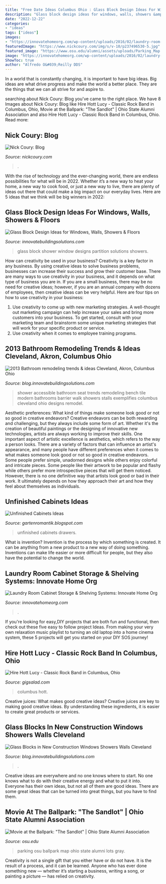 ```yaml
---
title: "Free Date Ideas Columbus Ohio : Glass Block Design Ideas For Windows, Walls, Showers &amp; Floors"
description: "Glass block design ideas for windows, walls, showers &amp; floors"
date: "2022-12-22"
categories:
- "ideas"
tags: ["ideas"]
images:
- "https://innovatehomeorg.com/wp-content/uploads/2016/02/laundry-room-featured-img.jpg"
featuredImage: "https://www.nickcoury.com/img/s/v-10/p237496530-5.jpg"
featured_image: "https://www.osu.edu/alumni/assets/uploads/Parking_Map.png"
image: "https://innovatehomeorg.com/wp-content/uploads/2016/02/laundry-room-featured-img.jpg"
ShowToc: true
author: "Alfredo O&#039;Reilly DDS"
---
```



In a world that is constantly changing, it is important to have big ideas. Big ideas are what drive progress and make the world a better place. They are the things that we can all strive for and aspire to.

	

		
searching about Nick Coury: Blog you've came to the right place. We have 8 Images about Nick Coury: Blog like Hire Hott Lucy - Classic Rock Band in Columbus, Ohio, Movie at the Ballpark: &quot;The Sandlot&quot; | Ohio State Alumni Association and also Hire Hott Lucy - Classic Rock Band in Columbus, Ohio. Read more:
		
    
## Nick Coury: Blog

<img loading=lazy src="https://www.nickcoury.com/img/s/v-10/p237496530-5.jpg" onerror="this.onerror=null;this.src='https://tse2.mm.bing.net/th?id=OIP.oR87R7KkV8uB4SloILWw8QHaFH&amp;pid=15.1';" alt="Nick Coury: Blog">

_Source: nickcoury.com_

>. 

	

With the rise of technology and the ever-changing world, there are endless possibilities for what will be in 2022. Whether it’s a new way to heat your home, a new way to cook food, or just a new way to live, there are plenty of ideas out there that could make a big impact on our everyday lives. Here are 5 ideas that we think will be big winners in 2022: 

    
## Glass Block Design Ideas For Windows, Walls, Showers &amp; Floors

<img loading=lazy src="https://innovatebuildingsolutions.com/images/_static/products/gb-design/gallery/Step-Down-Glass-Block-Shower-Partition-Parsons-Jane-70770036.jpg" onerror="this.onerror=null;this.src='https://tse2.mm.bing.net/th?id=OIP.qkGRji0NpM6DHw6QGJRMNQHaLK&amp;pid=15.1';" alt="Glass Block Design Ideas for Windows, Walls, Showers &amp; Floors">

_Source: innovatebuildingsolutions.com_

>glass block shower window designs partition solutions showers. 

	

How can creativity be used in your business?
Creativity is a key factor in any business. By using creative ideas to solve business problems, businesses can increase their success and grow their customer base. There are many ways to use creativity in your business, and it depends on what type of business you are in. If you are a small business, there may be no need for creative ideas; however, if you are an annual company with dozens of employees, then creative ideas can be very helpful. Here are four tips on how to use creativity in your business: 
1) Use creativity to come up with new marketing strategies. A well-thought out marketing campaign can help increase your sales and bring more customers into your business. To get started, consult with your marketing team and brainstorm some unique marketing strategies that will work for your specific product or service. 
2) Use creativity when it comes to employee training programs.

    
## 2013 Bathroom Remodeling Trends &amp; Ideas Cleveland, Akron, Columbus Ohio

<img loading=lazy src="https://blog.innovatebuildingsolutions.com/wp-content/uploads/2012/12/Accessible-barrier-free-tile-shower-with-a-bench-seat.jpg" onerror="this.onerror=null;this.src='https://tse2.mm.bing.net/th?id=OIP.N2tjtxY7QYkQ-njl3dhLKQHaJ4&amp;pid=15.1';" alt="2013 Bathroom remodeling trends &amp; ideas Cleveland, Akron, Columbus Ohio">

_Source: blog.innovatebuildingsolutions.com_

>shower accessible bathroom seat trends remodeling bench tile modern bathrooms barrier walk showers stalls exemplifies columbus cleveland ohio designs remodel. 

	

Aesthetic preferences: What kind of things make someone look good or not so good in creative endeavors?
Creative endeavors can be both rewarding and challenging, but they always include some form of art. Whether it's the creation of beautiful paintings or the designing of innovative new technologies, artists are always working to improve their skills. One important aspect of artistic excellence is aesthetics, which refers to the way a person looks. There are a variety of factors that can influence an artist's appearance, and many people have different preferences when it comes to what makes someone look good or not so good in creative endeavors. Some people prefer simple, unadorned designs while others enjoy colorful and intricate pieces. Some people like their artwork to be popular and flashy while others prefer more introspective pieces that will get them noticed. However, there is no one definitive way that artists look good or bad in their work. It ultimately depends on how they approach their art and how they feel about themselves as individuals.

    
## Unfinished Cabinets Ideas

<img loading=lazy src="https://2.bp.blogspot.com/-kwhNZ4PgJfs/WgPmAZiqknI/AAAAAAAAA-Y/b9U-curHMyoUYDWdfuLrxiRm5EbfyEHCACLcBGAs/w1200-h630-p-k-no-nu/unfinished-base-cabinets-with-drawers.jpg" onerror="this.onerror=null;this.src='https://tse3.mm.bing.net/th?id=OIP.QJPaGnfeCc9VqAdrh_WRMwHaD5&amp;pid=15.1';" alt="Unfinished Cabinets Ideas">

_Source: gartenromantik.blogspot.com_

>unfinished cabinets drawers. 

	

What is invention?
Invention is the process by which something is created. It can be anything from a new product to a new way of doing something. Inventions can make life easier or more difficult for people, but they also have the potential to change the world.

    
## Laundry Room Cabinet Storage &amp; Shelving Systems: Innovate Home Org

<img loading=lazy src="https://innovatehomeorg.com/wp-content/uploads/2016/02/laundry-room-featured-img.jpg" onerror="this.onerror=null;this.src='https://tse1.mm.bing.net/th?id=OIP.IS54PMyCMpsDy45N4c0-gQHaFD&amp;pid=15.1';" alt="Laundry Room Cabinet Storage &amp; Shelving Systems: Innovate Home Org">

_Source: innovatehomeorg.com_

>. 

	

If you're looking for easy,DIY projects that are both fun and functional, then check out these five easy to follow project Ideas. From making your very own relaxation music playlist to turning an old laptop into a home cinema system, these 5 projects will get you started on your DIY SOS journey!

    
## Hire Hott Lucy - Classic Rock Band In Columbus, Ohio

<img loading=lazy src="https://img.youtube.com/vi/1Ud4Hf_J4ys/maxresdefault.jpg" onerror="this.onerror=null;this.src='https://tse2.mm.bing.net/th?id=OIP.40f7kDYwyxWy47DKh1BwzwHaEK&amp;pid=15.1';" alt="Hire Hott Lucy - Classic Rock Band in Columbus, Ohio">

_Source: gigsalad.com_

>columbus hott. 

	

Creative juices: What makes good creative ideas?
Creative juices are key to making good creative ideas. By understanding these ingredients, it is easier to create great products or services.

    
## Glass Blocks In New Construction Windows Showers Walls Cleveland

<img loading=lazy src="https://blog.innovatebuildingsolutions.com/wp-content/uploads/2012/12/glass-block-shower-in-new-construction-with-colored-glass-blocks-in-columbus-ohio.jpg" onerror="this.onerror=null;this.src='https://tse3.mm.bing.net/th?id=OIP.lznNkIc2lVeI1ZBQLkArjQHaJ4&amp;pid=15.1';" alt="Glass Blocks in New Construction Windows Showers Walls Cleveland">

_Source: blog.innovatebuildingsolutions.com_

>. 

	

Creative ideas are everywhere and no one knows where to start. No one knows what to do with their creative energy and what to put it into. Everyone has their own ideas, but not all of them are good ideas. There are some great ideas that can be turned into great things, but you have to find them.

    
## Movie At The Ballpark: &quot;The Sandlot&quot; | Ohio State Alumni Association

<img loading=lazy src="https://www.osu.edu/alumni/assets/uploads/Parking_Map.png" onerror="this.onerror=null;this.src='https://tse2.mm.bing.net/th?id=OIP.MeuefA0oOEy1RUCA8NYDeQHaEg&amp;pid=15.1';" alt="Movie at the Ballpark: &quot;The Sandlot&quot; | Ohio State Alumni Association">

_Source: osu.edu_

>parking osu ballpark map ohio state alumni lots gray. 

	

Creativity is not a single gift that you either have or do not have. It is the result of a process, and it can be learned. Anyone who has ever done something new — whether it’s starting a business, writing a song, or painting a picture — has relied on creativity.

